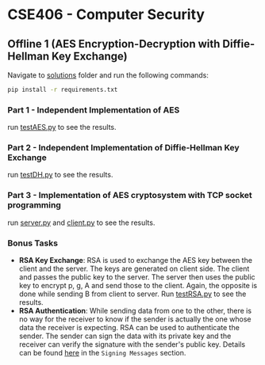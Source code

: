 # CSE406 - Computer Security

## Offline 1 (AES Encryption-Decryption with Diffie-Hellman Key Exchange)
Navigate to [solutions](Offline_1/solutions) folder and run the following commands:

```bash
pip install -r requirements.txt
```

### Part 1 - Independent Implementation of AES
run [testAES.py](Offline_1/solutions/testAES.py) to see the results.

### Part 2 - Independent Implementation of Diffie-Hellman Key Exchange
run [testDH.py](Offline_1/solutions/testDH.py) to see the results.

### Part 3 - Implementation of AES cryptosystem with TCP socket programming
run [server.py](Offline_1/solutions/server.py) and [client.py](Offline_1/solutions/client.py) to see the results.

### Bonus Tasks
- **RSA Key Exchange**: RSA is used to exchange the AES key between the client and the server. The keys are generated on client side. The client and passes the public key to the server. The server then uses the public key to encrypt p, g, A and send those to the client. Again, the opposite is done while sending B from client to server. Run [testRSA.py](Offline_1/solutions/testRSA.py) to see the results.
- **RSA Authentication**: While sending data from one to the other, there is no way for the receiver to know if the sender is actually the one whose data the receiver is expecting. RSA can be used to authenticate the sender. The sender can sign the data with its private key and the receiver can verify the signature with the sender's public key. Details can be found [here](https://en.wikipedia.org/wiki/RSA_(cryptosystem)) in the `Signing Messages` section.